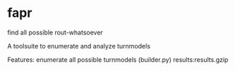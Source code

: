 # fapr

find all possible rout-whatsoever

A toolsuite to enumerate and analyze turnmodels

Features:
    enumerate all possible turnmodels (builder.py) results:results.gzip
